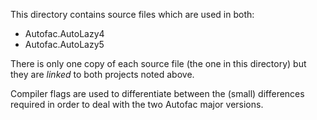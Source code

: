 This directory contains source files which are used in both:

* Autofac.AutoLazy4
* Autofac.AutoLazy5

There is only one copy of each source file (the one in this
directory) but they are *linked* to both projects noted above.

Compiler flags are used to differentiate between the (small)
differences required in order to deal with the two Autofac
major versions.
